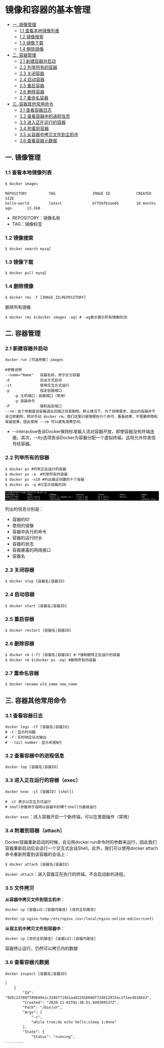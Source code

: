 # 镜像和容器的基本管理

- [一. 镜像管理](#镜像管理)
  - [1.1 查看本地镜像列表](#查看本地镜像列表)
  - [1.2 镜像搜索](#镜像搜索)
  - [1.3 镜像下载](#镜像下载)
  - [1.4 删除镜像](#删除镜像)
- [二. 容器管理](#容器管理)
  - [2.1 新建容器并启动](#新建容器并启动)
  - [2.2 列举所有的容器](#列举所有的容器)
  - [2.3 关闭容器](#关闭容器)
  - [2.4 启动容器](#启动容器)
  - [2.5 重启容器](#重启容器)
  - [2.6 删除容器](#删除容器)
  - [2.7 重命名容器](#重命名容器)
- [三. 容器其他常用命令](#容器其他常用命令)
  - [3.1 查看容器日志](#查看容器日志)
  - [3.2 查看容器中的进程信息](#查看容器中的进程信息)
  - [3.3 进入正在运行的容器](#进入正在运行的容器)
  - [3.4 附着到容器](#附着到容器)
  - [3.5 从容器中拷贝文件到主机中](#从容器中拷贝文件到主机中)
  - [3.6 查看容器元数据](#查看容器元数据)

## 一. 镜像管理<a name="镜像管理"> </a>

### 1.1 查看本地镜像列表<a name="查看本地镜像列表"> </a>

```shell
$ docker images 

REPOSITORY          TAG                 IMAGE ID            CREATED             SIZE
hello-world         latest              bf756fb1ae65        10 months ago       13.3kB
```

- REPOSITORY：镜像名称
- TAG：镜像标签

### 1.2 镜像搜索<a name="镜像搜索"> </a>

```shell
$ docker search mysql
```

### 1.3 镜像下载<a name="镜像下载"> </a>

```shell
$ docker pull mysql
```

### 1.4 删除镜像<a name="删除镜像"> </a>

```shell
$ docker rmi -f [IMAGE_ID|REPOSITORY]
```

删除所有镜像

```shell
$ docker rmi $(docker images -aq) # -aq表示展示所有镜像的ID
```



## 二. 容器管理<a name="容器管理"> </a>

### 2.1 新建容器并启动<a name="新建容器并启动"> </a>

```shell
docker run [可选参数] images

#参数说明
--name="Name"	容器名称，用于区分容器
-d				后台方式启动
-it				使用交互方式运行
-p				指定容器端口
	-p 主机端口：容器端口（常用）
	-p 容器命令
-P				随机指定端口
--rm：这个参数是说容器退出后随之将其删除。默认情况下，为了排障需求，退出的容器并不会立即删除，除非手动 docker rm。我们这里只是随便执行个命令，看看结果，不需要排障和保留结果，因此使用 --rm 可以避免浪费空间。
```

- --interactive告诉Docker保持标准输入流对容器开放，即使容器没有终端连接。其次，--tty选项告诉Docker为容器分配一个虚拟终端，这将允许你发信号给容器。

### 2.2 列举所有的容器<a name="列举所有的容器"> </a>

```shell
$ docker ps #列举正在运行的容器
$ docker ps -a  #列举所有的容器
$ docker ps -n10 #列出最近创建的十个容器
$ docker ps -q #只显示容器的ID
```

![](../images/1.png)

列出的信息分别是：

- 容器的ID
- 使用的镜像
- 容器中执行的命令
- 容器的运行时长
- 容器的状态
- 容器暴露的网络接口
- 容器名

### 2.3 关闭容器<a name="关闭容器"> </a>

```shell
$ docker stop [容器名|容器ID]
```

### 2.4 启动容器<a name="启动容器"> </a>

```shell
$ docker start [容器名|容器ID]
```
### 2.5 重启容器<a name="重启容器"> </a>

```shell
$ docker restart [容器名|容器ID]
```

### 2.6 删除容器<a name="删除容器"> </a>

```shell
$ docker rm [-f] [容器名|容器ID] #-f强制删除正在运行的容器
$ docker rm $(docker ps -aq) #删除所有的容器
```

### 2.7 重命名容器<a name="重命名容器"> </a>

```shell
$ docker rename old_name new_name
```



## 三. 容器其他常用命令<a name="容器其他常用命令"> </a>

### 3.1 查看容器日志<a name="查看容器日志<"> </a>

```shell
docker logs -tf [容器名|容器ID]
# -t：显示时间戳
# -f：实时响应日志输出
# --tail number：显示末尾N行
```

### 3.2 查看容器中的进程信息<a name="查看容器中的进程信息"> </a>

```shell
docker top [容器名|容器ID]
```

### 3.3 进入正在运行的容器（exec）<a name="进入正在运行的容器"> </a>

```shell
docker exec -it [容器ID] [shell]

# -it 表示以交互方式运行
# shell参数用于指明以容器中的哪个shell为基础运行
```

`docker exec`：进入容器开启一个新终端，可以在里面操作（常用）

### 3.4 附着到容器（attach）<a name="附着到容器"> </a>

Docker容器重新启动的时候，会沿用docker run命令时的参数来运行，因此我们容器重新启动后会运行一个交互式会话Shell。此外，我们可以使用docker attach命令重新附着到该容器的会话上：

```shell
$ docker attach [容器名|容器ID]
```

`docker attach`：进入容器正在执行的终端，不会启动新的进程。

### 3.5 文件拷贝<a name="文件拷贝"> </a>

**从容器中拷贝文件到宿主机中**：

```shell
docker cp [容器id]:[容器内路径] [目的主机路径]
```

```shell
docker cp nginx-temp:/etc/nginx /usr/local/nginx-online-editor/conf/
```

**从宿主机中拷贝文件到容器中**：

```shell
docker cp [目的主机路径] [容器id]:[容器内路径]
```

容器停止运行，仍然可以拷贝内的数据

### 3.6 查看容器元数据<a name="查看容器元数据"> </a>

```shell
docker inspect [容器名|容器ID]
```

```shell
[
    {
        "Id": "9d5c23708ff89649e1c33467714b1aa02241660dff2d812915ac1f1ee3816b43",
        "Created": "2020-11-01T01:36:51.849309537Z",
        "Path": "/bin/sh",
        "Args": [
            "-c",
            "while true;do echo hello;sleep 1;done"
        ],
        "State": {
            "Status": "running",
.........
```

